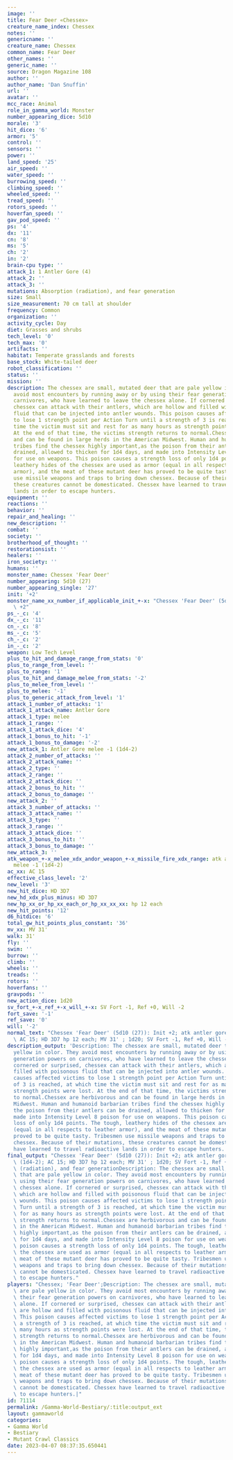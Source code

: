 ```yaml
---
image: ''
title: Fear Deer «Chessex»
creature_name_index: Chessex
notes: ''
genericname: ''
creature_name: Chessex
common_name: Fear Deer
other_names: ''
generic_name: ''
source: Dragon Magazine 108
author: ''
author_name: 'Dan Snuffin'
url: ''
avatar: ''
mcc_race: Animal
role_in_gamma_world: Monster
number_appearing_dice: 5d10
morale: '3'
hit_dice: '6'
armor: '5'
control: ''
sensors: ''
power: ''
land_speed: '25'
air_speed: ''
water_speed: ''
burrowing_speed: ''
climbing_speed: ''
wheeled_speed: ''
tread_speed: ''
rotors_speed: ''
hoverfan_speed: ''
gav_pod_speed: ''
ps: '4'
dx: '11'
cn: '8'
ms: '5'
ch: '2'
in: '2'
brain-cpu type: ''
attack_1: 1 Antler Gore (4)
attack_2: ''
attack_3: ''
mutations: Absorption (radiation), and fear generation
size: Small
size_measurement: 70 cm tall at shoulder
frequency: Common
organization: ''
activity_cycle: Day
diet: Grasses and shrubs
tech_level: '0'
tech_max: '0'
artifacts: ''
habitat: Temperate grasslands and forests
base_stock: White-tailed deer
robot_classification: ''
status: ''
mission: ''
description: The chessex are small, mutated deer that are pale yellow in color. They
  avoid most encounters by running away or by using their fear generation powers on
  carnivores, who have learned to leave the chessex alone. If cornered or surprised,
  chessex can attack with their antlers, which are hollow and filled with poisonous
  fluid that can be injected into antler wounds. This poison causes affected victims
  to lose 1 strength point per Action Turn until a strength of 3 is reached, at which
  time the victim must sit and rest for as many hours as strength points were lost.
  At the end of that time, the victims strength returns to normal.Chessex are herbivorous
  and can be found in large herds in the American Midwest. Human and humanoid barbarian
  tribes find the chessex highly important,as the poison from their antlers can be
  drained, allowed to thicken for 1d4 days, and made into Intensity Level 8 poison
  for use on weapons. This poison causes a strength loss of only 1d4 points. The tough,
  leathery hides of the chessex are used as armor (equal in all respects to leather
  armor), and the meat of these mutant deer has proved to be quite tasty. Tribesmen
  use missile weapons and traps to bring down chessex. Because of their mutations,
  these creatures cannot be domesticated. Chessex have learned to travel radioactive
  lands in order to escape hunters.
equipment: ''
reactions: ''
behavior: ''
repair_and_healing: ''
new_description: ''
combat: ''
society: ''
brotherhood_of_thought: ''
restorationsist: ''
healers: ''
iron_society: ''
humans: ''
monster_name: Chessex 'Fear Deer'
number_appearing: 5d10 (27)
number_appearing_single: '27'
init: '+2'
monster_name_xx_number_if_applicable_init_+-x: "Chessex 'Fear Deer' (5d10 (27)): Init\
  \ +2"
ps_-_c: '4'
dx_-_c: '11'
cn_-_c: '8'
ms_-_c: '5'
ch_-_c: '2'
in_-_c: '2'
weapon: Low Tech Level
plus_to_hit_and_damage_range_from_stats: '0'
plus_to_range_from_level: ''
plus_to_range: '1'
plus_to_hit_and_damage_melee_from_stats: '-2'
plus_to_melee_from_level: ''
plus_to_melee: '-1'
plus_to_generic_attack_from_level: '1'
attack_1_number_of_attacks: '1'
attack_1_attack_name: Antler Gore
attack_1_type: melee
attack_1_range: ''
attack_1_attack_dice: '4'
attack_1_bonus_to_hit: '-1'
attack_1_bonus_to_damage: '-2'
new_attack_1: Antler Gore melee -1 (1d4-2)
attack_2_number_of_attacks: ''
attack_2_attack_name: ''
attack_2_type: ''
attack_2_range: ''
attack_2_attack_dice: ''
attack_2_bonus_to_hit: ''
attack_2_bonus_to_damage: ''
new_attack_2: ''
attack_3_number_of_attacks: ''
attack_3_attack_name: ''
attack_3_type: ''
attack_3_range: ''
attack_3_attack_dice: ''
attack_3_bonus_to_hit: ''
attack_3_bonus_to_damage: ''
new_attack_3: ''
atk_weapon_+-x_melee_xdx_andor_weapon_+-x_missile_fire_xdx_range: atk antler gore
  melee -1 (1d4-2)
ac_xx: AC 15
effective_class_level: '2'
new_level: '3'
new_hit_dice: HD 3D7
new_hd_xdx_plus_minus: HD 3D7
new_hp_xx_or_hp_xx_each_or_hp_xx_xx_xx: hp 12 each
new_hit_points: '12'
d6_hitdice: '6'
total_gw_hit_points_plus_constant: '36'
mv_xx: MV 31'
walk: 31'
fly: ''
swim: ''
burrow: ''
climb: ''
wheels: ''
treads: ''
rotors: ''
hoverfans: ''
gravpods: ''
new_action_dice: 1d20
sv_fort_+-x_ref_+-x_will_+-x: SV Fort -1, Ref +0, Will -2
fort_save: '-1'
ref_save: '0'
will: '-2'
normal_text: "Chessex 'Fear Deer' (5d10 (27)): Init +2; atk antler gore melee -1 (1d4-2);\
  \ AC 15; HD 3D7 hp 12 each; MV 31' ; 1d20; SV Fort -1, Ref +0, Will -2"
description_output: 'Description: The chessex are small, mutated deer that are pale
  yellow in color. They avoid most encounters by running away or by using their fear
  generation powers on carnivores, who have learned to leave the chessex alone. If
  cornered or surprised, chessex can attack with their antlers, which are hollow and
  filled with poisonous fluid that can be injected into antler wounds. This poison
  causes affected victims to lose 1 strength point per Action Turn until a strength
  of 3 is reached, at which time the victim must sit and rest for as many hours as
  strength points were lost. At the end of that time, the victims strength returns
  to normal.Chessex are herbivorous and can be found in large herds in the American
  Midwest. Human and humanoid barbarian tribes find the chessex highly important,as
  the poison from their antlers can be drained, allowed to thicken for 1d4 days, and
  made into Intensity Level 8 poison for use on weapons. This poison causes a strength
  loss of only 1d4 points. The tough, leathery hides of the chessex are used as armor
  (equal in all respects to leather armor), and the meat of these mutant deer has
  proved to be quite tasty. Tribesmen use missile weapons and traps to bring down
  chessex. Because of their mutations, these creatures cannot be domesticated. Chessex
  have learned to travel radioactive lands in order to escape hunters.'
final_output: "Chessex 'Fear Deer' (5d10 (27)): Init +2; atk antler gore melee -1\
  \ (1d4-2); AC 15; HD 3D7 hp 12 each; MV 31' ; 1d20; SV Fort -1, Ref +0, Will -2Absorption\
  \ (radiation), and fear generationDescription: The chessex are small, mutated deer\
  \ that are pale yellow in color. They avoid most encounters by running away or by\
  \ using their fear generation powers on carnivores, who have learned to leave the\
  \ chessex alone. If cornered or surprised, chessex can attack with their antlers,\
  \ which are hollow and filled with poisonous fluid that can be injected into antler\
  \ wounds. This poison causes affected victims to lose 1 strength point per Action\
  \ Turn until a strength of 3 is reached, at which time the victim must sit and rest\
  \ for as many hours as strength points were lost. At the end of that time, the victims\
  \ strength returns to normal.Chessex are herbivorous and can be found in large herds\
  \ in the American Midwest. Human and humanoid barbarian tribes find the chessex\
  \ highly important,as the poison from their antlers can be drained, allowed to thicken\
  \ for 1d4 days, and made into Intensity Level 8 poison for use on weapons. This\
  \ poison causes a strength loss of only 1d4 points. The tough, leathery hides of\
  \ the chessex are used as armor (equal in all respects to leather armor), and the\
  \ meat of these mutant deer has proved to be quite tasty. Tribesmen use missile\
  \ weapons and traps to bring down chessex. Because of their mutations, these creatures\
  \ cannot be domesticated. Chessex have learned to travel radioactive lands in order\
  \ to escape hunters."
players: "Chessex; 'Fear Deer';Description: The chessex are small, mutated deer that\
  \ are pale yellow in color. They avoid most encounters by running away or by using\
  \ their fear generation powers on carnivores, who have learned to leave the chessex\
  \ alone. If cornered or surprised, chessex can attack with their antlers, which\
  \ are hollow and filled with poisonous fluid that can be injected into antler wounds.\
  \ This poison causes affected victims to lose 1 strength point per Action Turn until\
  \ a strength of 3 is reached, at which time the victim must sit and rest for as\
  \ many hours as strength points were lost. At the end of that time, the victims\
  \ strength returns to normal.Chessex are herbivorous and can be found in large herds\
  \ in the American Midwest. Human and humanoid barbarian tribes find the chessex\
  \ highly important,as the poison from their antlers can be drained, allowed to thicken\
  \ for 1d4 days, and made into Intensity Level 8 poison for use on weapons. This\
  \ poison causes a strength loss of only 1d4 points. The tough, leathery hides of\
  \ the chessex are used as armor (equal in all respects to leather armor), and the\
  \ meat of these mutant deer has proved to be quite tasty. Tribesmen use missile\
  \ weapons and traps to bring down chessex. Because of their mutations, these creatures\
  \ cannot be domesticated. Chessex have learned to travel radioactive lands in order\
  \ to escape hunters.|"
id: 71114
permalink: /Gamma-World-Bestiary/:title:output_ext
layout: gammaworld
categories:
- Gamma World
- Bestiary
- Mutant Crawl Classics
date: 2023-04-07 08:37:35.650441
---
```

